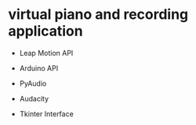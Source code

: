 # virtual piano and recording application

- Leap Motion API

- Arduino API

- PyAudio

- Audacity

- Tkinter Interface


